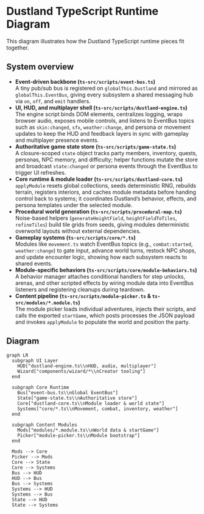 # Dustland TypeScript Runtime Diagram

This diagram illustrates how the Dustland TypeScript runtime pieces fit together.

## System overview

- **Event-driven backbone (`ts-src/scripts/event-bus.ts`)**  
  A tiny pub/sub bus is registered on `globalThis.Dustland` and mirrored as `globalThis.EventBus`, giving every subsystem a shared messaging hub via `on`, `off`, and `emit` handlers.
- **UI, HUD, and multiplayer shell (`ts-src/scripts/dustland-engine.ts`)**  
  The engine script binds DOM elements, centralizes logging, wraps browser audio, exposes mobile controls, and listens to EventBus topics such as `skin:changed`, `sfx`, `weather:change`, and persona or movement updates to keep the HUD and feedback layers in sync with gameplay and multiplayer presence events.
- **Authoritative game state store (`ts-src/scripts/game-state.ts`)**  
  A closure-scoped `state` object tracks party members, inventory, quests, personas, NPC memory, and difficulty; helper functions mutate the store and broadcast `state:changed` or persona events through the EventBus to trigger UI refreshes.
- **Core runtime & module loader (`ts-src/scripts/dustland-core.ts`)**  
  `applyModule` resets global collections, seeds deterministic RNG, rebuilds terrain, registers interiors, and caches module metadata before handing control back to systems; it coordinates Dustland’s behavior, effects, and persona templates under the selected module.
- **Procedural world generation (`ts-src/scripts/procedural-map.ts`)**  
  Noise-based helpers (`generateHeightField`, `heightFieldToTiles`, `refineTiles`) build tile grids from seeds, giving modules deterministic overworld layouts without external dependencies.
- **Gameplay systems (`ts-src/scripts/core/*.ts`)**  
  Modules like `movement.ts` watch EventBus topics (e.g., `combat:started`, `weather:change`) to gate input, advance world turns, restock NPC shops, and update encounter logic, showing how each subsystem reacts to shared events.
- **Module-specific behaviors (`ts-src/scripts/core/module-behaviors.ts`)**  
  A behavior manager attaches conditional handlers for step unlocks, arenas, and other scripted effects by wiring module data into EventBus listeners and registering cleanups during teardown.
- **Content pipeline (`ts-src/scripts/module-picker.ts` & `ts-src/modules/*.module.ts`)**  
  The module picker loads individual adventures, injects their scripts, and calls the exported `startGame`, which posts processes the JSON payload and invokes `applyModule` to populate the world and position the party.

## Diagram

```mermaid
graph LR
  subgraph UI Layer
    HUD["dustland-engine.ts\\nHUD, audio, multiplayer"]
    Wizard["components/wizard/*\\nCreator tooling"]
  end

  subgraph Core Runtime
    Bus["event-bus.ts\\nGlobal EventBus"]
    State["game-state.ts\\nAuthoritative store"]
    Core["dustland-core.ts\\nModule loader & world state"]
    Systems["core/*.ts\\nMovement, combat, inventory, weather"]
  end

  subgraph Content Modules
    Mods["modules/*.module.ts\\nWorld data & startGame"]
    Picker["module-picker.ts\\nModule bootstrap"]
  end

  Mods --> Core
  Picker --> Mods
  Core --> State
  Core --> Systems
  Bus --> HUD
  HUD --> Bus
  Bus --> Systems
  Systems --> HUD
  Systems --> Bus
  State --> HUD
  State --> Systems
```
